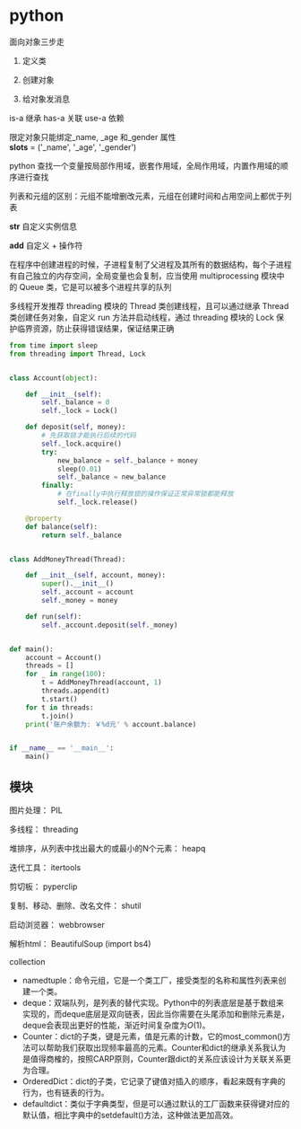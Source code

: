# python

面向对象三步走

1. 定义类

2. 创建对象

3. 给对象发消息

is-a 继承 has-a 关联 use-a 依赖

限定对象只能绑定\_name, \_age 和\_gender 属性  
**slots** = ('\_name', '\_age', '\_gender')

python 查找一个变量按局部作用域，嵌套作用域，全局作用域，内置作用域的顺序进行查找

列表和元组的区别：元组不能增删改元素，元组在创建时间和占用空间上都优于列表

**str** 自定义实例信息

**add** 自定义 + 操作符

在程序中创建进程的时候，子进程复制了父进程及其所有的数据结构，每个子进程有自己独立的内存空间，全局变量也会复制，应当使用 multiprocessing 模块中的 Queue 类，它是可以被多个进程共享的队列

多线程开发推荐 threading 模块的 Thread 类创建线程，且可以通过继承 Thread 类创建任务对象，自定义 run 方法并启动线程，通过 threading 模块的 Lock 保护临界资源，防止获得错误结果，保证结果正确

```python
from time import sleep
from threading import Thread, Lock


class Account(object):

    def __init__(self):
        self._balance = 0
        self._lock = Lock()

    def deposit(self, money):
        # 先获取锁才能执行后续的代码
        self._lock.acquire()
        try:
            new_balance = self._balance + money
            sleep(0.01)
            self._balance = new_balance
        finally:
            # 在finally中执行释放锁的操作保证正常异常锁都能释放
            self._lock.release()

    @property
    def balance(self):
        return self._balance


class AddMoneyThread(Thread):

    def __init__(self, account, money):
        super().__init__()
        self._account = account
        self._money = money

    def run(self):
        self._account.deposit(self._money)


def main():
    account = Account()
    threads = []
    for _ in range(100):
        t = AddMoneyThread(account, 1)
        threads.append(t)
        t.start()
    for t in threads:
        t.join()
    print('账户余额为: ￥%d元' % account.balance)


if __name__ == '__main__':
    main()
```

## 模块

图片处理： PIL

多线程： threading

堆排序，从列表中找出最大的或最小的N个元素： heapq

迭代工具： itertools

剪切板： pyperclip

复制、移动、删除、改名文件： shutil

启动浏览器： webbrowser

解析html： BeautifulSoup  (import bs4)

collection  
- namedtuple：命令元组，它是一个类工厂，接受类型的名称和属性列表来创建一个类。  
- deque：双端队列，是列表的替代实现。Python中的列表底层是基于数组来实现的，而deque底层是双向链表，因此当你需要在头尾添加和删除元素是，deque会表现出更好的性能，渐近时间复杂度为$O(1)$。  
- Counter：dict的子类，键是元素，值是元素的计数，它的most_common()方法可以帮助我们获取出现频率最高的元素。Counter和dict的继承关系我认为是值得商榷的，按照CARP原则，Counter跟dict的关系应该设计为关联关系更为合理。  
- OrderedDict：dict的子类，它记录了键值对插入的顺序，看起来既有字典的行为，也有链表的行为。
- defaultdict：类似于字典类型，但是可以通过默认的工厂函数来获得键对应的默认值，相比字典中的setdefault()方法，这种做法更加高效。